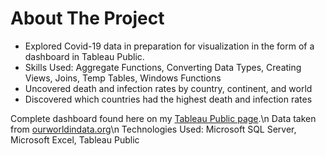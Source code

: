 # About The Project
- Explored Covid-19 data in preparation for visualization in the form of a dashboard in Tableau Public.
- Skills Used: Aggregate Functions, Converting Data Types, Creating Views, Joins, Temp Tables, Windows Functions
- Uncovered death and infection rates by country, continent, and world
- Discovered which countries had the highest death and infection rates

Complete dashboard found here on my [Tableau Public page](https://public.tableau.com/app/profile/will.nguyen/viz/Covid-19Visualization_16336779056520/Dashboard1).\n
Data taken from [ourworldindata.org](https://ourworldindata.org/covid-deaths)\n
Technologies Used: Microsoft SQL Server, Microsoft Excel, Tableau Public
